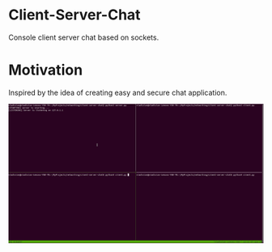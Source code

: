 # Client-Server-Chat

Console client server chat based on sockets.

# Motivation

Inspired by the idea of creating easy and secure chat application.

![](tmux_record.gif)
